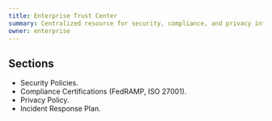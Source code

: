 ```yaml
---
title: Enterprise Trust Center
summary: Centralized resource for security, compliance, and privacy information.
owner: enterprise
---
```


## Sections
- Security Policies.
- Compliance Certifications (FedRAMP, ISO 27001).
- Privacy Policy.
- Incident Response Plan.